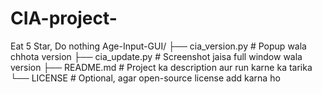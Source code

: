 # CIA-project-
Eat 5 Star, Do nothing 
Age-Input-GUI/
 ├── cia_version.py     # Popup wala chhota version
 ├── cia_update.py      # Screenshot jaisa full window wala version
 ├── README.md          # Project ka description aur run karne ka tarika
 └── LICENSE            # Optional, agar open-source license add karna ho
